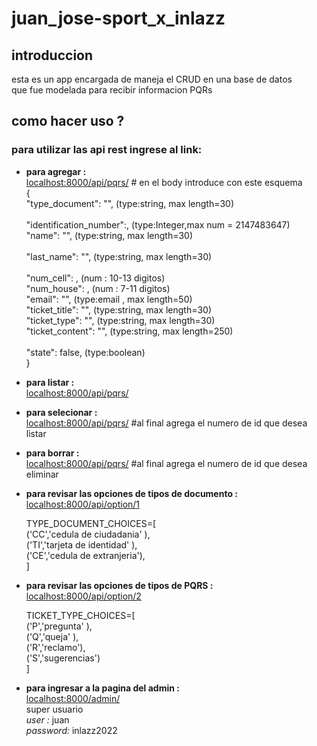 # juan_jose-sport_x_inlazz
## introduccion 

esta es un app encargada de maneja el CRUD en una base de datos <br>
que fue modelada para recibir informacion PQRs <br>

## como hacer uso ? <br>

### para utilizar las api rest ingrese al link: <br>

- **para agregar :** <br>
    [localhost:8000/api/pqrs/](localhost:8000/api/pqrs/) # en el body introduce con este esquema<br>
    {<br>
        "type_document":    "",         (type:string, max length=30)<br>   
        "identification_number":,       (type:Integer,max num = 2147483647)<br>
        "name":             "",         (type:string, max length=30)<br>  
        "last_name":        "",         (type:string, max length=30)<br>  
        "num_cell":           ,         (num : 10-13 digitos)<br>
        "num_house":          ,         (num : 7-11  digitos)<br>
        "email":            "",         (type:email , max length=50)<br>
        "ticket_title":     "",         (type:string, max length=30)<br>
        "ticket_type":      "",         (type:string, max length=30)<br>
        "ticket_content":   "",         (type:string, max length=250)<br>   
        "state":         false,         (type:boolean)<br>
    }<br>

- **para listar :**<br>
    [localhost:8000/api/pqrs/](localhost:8000/api/pqrs/)<br>

- **para selecionar :**<br>
    [localhost:8000/api/pqrs/](localhost:8000/api/pqrs/) #al final agrega el numero de id que desea listar<br>

- **para borrar :**<br>
    [localhost:8000/api/pqrs/](localhost:8000/api/pqrs/) #al final agrega el numero de id que desea eliminar<br>

- **para revisar las opciones de tipos de documento :**<br>
    [localhost:8000/api/option/1](localhost:8000/api/option/1)<br>

    TYPE_DOCUMENT_CHOICES=[<br>
            ('CC','cedula de ciudadania' ),<br>
            ('TI','tarjeta de identidad' ),<br>
            ('CE','cedula de extranjeria'),<br>
    ]<br>

- **para revisar las opciones de tipos de PQRS  :**<br>
    [localhost:8000/api/option/2](localhost:8000/api/option/2)<br>

    TICKET_TYPE_CHOICES=[<br>
            ('P','pregunta' ),<br>
            ('Q','queja' ),<br>
            ('R','reclamo'),<br>
            ('S','sugerencias')<br>
    ]<br>

- **para ingresar a la pagina del admin :**<br>
    [localhost:8000/admin/](localhost:8000/admin/)<br>
    super usuario<br>
        *user :*      juan<br>
        *password:*   inlazz2022<br>
